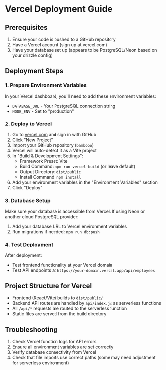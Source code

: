 # Vercel Deployment Guide

## Prerequisites
1. Ensure your code is pushed to a GitHub repository
2. Have a Vercel account (sign up at vercel.com)
3. Have your database set up (appears to be PostgreSQL/Neon based on your drizzle config)

## Deployment Steps

### 1. Prepare Environment Variables
In your Vercel dashboard, you'll need to add these environment variables:
- `DATABASE_URL` - Your PostgreSQL connection string
- `NODE_ENV` - Set to "production"

### 2. Deploy to Vercel
1. Go to [vercel.com](https://vercel.com) and sign in with GitHub
2. Click "New Project"
3. Import your GitHub repository (`bambooo`)
4. Vercel will auto-detect it as a Vite project
5. In "Build & Development Settings":
   - Framework Preset: Vite
   - Build Command: `npm run vercel-build` (or leave default)
   - Output Directory: `dist/public`
   - Install Command: `npm install`
6. Add your environment variables in the "Environment Variables" section
7. Click "Deploy"

### 3. Database Setup
Make sure your database is accessible from Vercel. If using Neon or another cloud PostgreSQL provider:
1. Add your database URL to Vercel environment variables
2. Run migrations if needed: `npm run db:push`

### 4. Test Deployment
After deployment:
- Test frontend functionality at your Vercel domain
- Test API endpoints at `https://your-domain.vercel.app/api/employees`

## Project Structure for Vercel
- Frontend (React/Vite) builds to `dist/public/`
- Backend API routes are handled by `api/index.js` as serverless functions
- All `/api/*` requests are routed to the serverless function
- Static files are served from the build directory

## Troubleshooting
1. Check Vercel function logs for API errors
2. Ensure all environment variables are set correctly
3. Verify database connectivity from Vercel
4. Check that file imports use correct paths (some may need adjustment for serverless environment)
